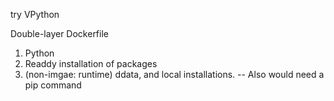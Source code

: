 try VPython

Double-layer Dockerfile
1. Python
2. Readdy installation of packages
3. (non-imgae: runtime) ddata, and local installations.
   -- Also would need a pip command

